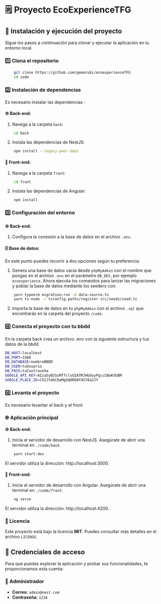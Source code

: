 # 🗒️ Proyecto EcoExperienceTFG



## 🚀 Instalación y ejecución del proyecto 
Sigue los pasos a continuación para clonar y ejecutar la aplicación en tu entorno local. 

### 1️⃣ Clona el repositorio 
```bash 
	git clone https://github.com/gemarubi/ecoexperienceTFG 
	cd code
```
### 2️⃣ Instalación de dependencias
Es necesario instalar las dependencias :


#### ⚙️ Back-end:
1. Navega a la carpeta `back`: 
```bash
	cd back
```
2. Instala las dependencias de NestJS:
```bash
	npm install --legacy-peer-deps
```
#### 🎨 Front-end:
1. Navega a la carpeta `front`: 
```bash
	cd front
```
2. Instala las dependencias de Angular:
```bash
	npm install
```

### 3️⃣ Configuración del entorno

#### ⚙️ Back-end:

1. Configura la conexión a la base de datos en el archivo `.env`.

#### 🗄️ Base de datos:
En este punto puedes recurrir a dos opciones según tu preferencia:

1. Genera una base de datos vacía desde `phpMyAdmin` con el nombre que pongas en el archivo  `.env` en el parámetro `DB_DEV`, por ejemplo `ecoexperience`. Ahora ejecuta los comandos para lanzar las migraciones y poblar la base de datos mediante los seeders con:
```bash
	yarn typeorm migration:run -d data-source.ts
	yarn ts-node -r tsconfig-paths/register src/seeds/seed.ts
```
2. Importa la base de datos en tu `phpMyAdmin` con el archivo `.sql` que encontrarás en la carpeta del proyecto `/code`.

### 4️⃣ Conecta el proyecto con tu bbdd
En la carpeta back crea un archivo .env con la siguiente estructura y tus datos de la bbdd
```bash
DB_HOST=localhost
DB_PORT=3306
DB_DATABASE=nombreBBDD
DB_USER=tuUsuario
DB_PASS=tuContraseña
GOOGLE_API_KEY=AIzaSyB3SuMTfclsGIATMJHUdoyPgcu1BwK5GBM
GOOGLE_PLACE_ID=ChIJtdbC0aMgbQ0REWfdU78a2JY
```
### 4️⃣ Levanta el proyecto
Es necesario levantar el back y el front 

### 🌐 Aplicación principal

#### ⚙️ Back-end:
1. Inicia el servidor de desarrollo con NestJS. Asegúrate de abrir una terminal en `./code/back`.
```bash
	yarn start:dev
```
El servidor utiliza la dirección: http://localhost:3000.

#### 🎨 Front-end:
1. Inicia el servidor de desarrollo con Angular. Asegúrate de abrir una terminal en `./code/front`.
```bash
	ng serve 
```
El servidor utiliza la dirección: http://localhost:4200.


### 📝 Licencia

Este proyecto está bajo la licencia **MIT**. Puedes consultar más detalles en el archivo `LICENSE`.

## 🔑 Credenciales de acceso
Para que puedas explorar la aplicación y probar sus funcionalidades, te proporcionamos esta cuenta: 

### 👑 Administrador
- **Correo:** `admin@nest.com` 
- **Contraseña:** `1234` 